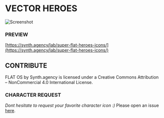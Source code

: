 # VECTOR HEROES
![Screenshot](https://synth.agency/wp-content/uploads/2020/06/preview-vector-heroes.png)

### PREVIEW
[https://synth.agency/lab/super-flat-heroes-icons/](https://synth.agency/lab/super-flat-heroes-icons/)

## CONTRIBUTE
FLAT OS by Synth.agency is licensed under a Creative Commons Attribution – NonCommercial 4.0 International License.

### CHARACTER REQUEST
*Dont hesitate to request your favorite character icon :)*
Please open an issue [here](https://github.com/synthagency/vector-heroes/issues).
